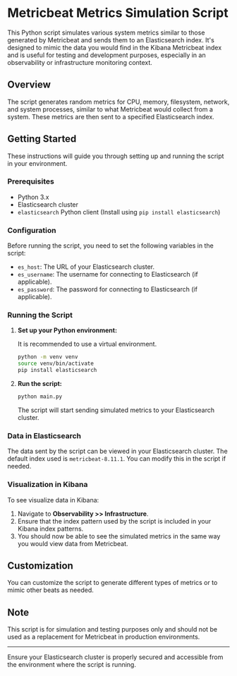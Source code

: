 # Metricbeat Metrics Simulation Script

This Python script simulates various system metrics similar to those generated by Metricbeat and sends them to an Elasticsearch index. It's designed to mimic the data you would find in the Kibana Metricbeat index and is useful for testing and development purposes, especially in an observability or infrastructure monitoring context.

## Overview

The script generates random metrics for CPU, memory, filesystem, network, and system processes, similar to what Metricbeat would collect from a system. These metrics are then sent to a specified Elasticsearch index.

## Getting Started

These instructions will guide you through setting up and running the script in your environment.

### Prerequisites

- Python 3.x
- Elasticsearch cluster
- `elasticsearch` Python client (Install using `pip install elasticsearch`)

### Configuration

Before running the script, you need to set the following variables in the script:

- `es_host`: The URL of your Elasticsearch cluster.
- `es_username`: The username for connecting to Elasticsearch (if applicable).
- `es_password`: The password for connecting to Elasticsearch (if applicable).

### Running the Script

1. **Set up your Python environment:**

   It is recommended to use a virtual environment.

   ```bash
   python -m venv venv
   source venv/bin/activate
   pip install elasticsearch
   ```

2. **Run the script:**

   ```bash
   python main.py
   ```

   The script will start sending simulated metrics to your Elasticsearch cluster.

### Data in Elasticsearch

The data sent by the script can be viewed in your Elasticsearch cluster. The default index used is `metricbeat-8.11.1`. You can modify this in the script if needed.

### Visualization in Kibana

To see visualize data in Kibana:

1. Navigate to **Observability >> Infrastructure**.
2. Ensure that the index pattern used by the script is included in your Kibana index patterns.
3. You should now be able to see the simulated metrics in the same way you would view data from Metricbeat.

## Customization

You can customize the script to generate different types of metrics or to mimic other beats as needed.

## Note

This script is for simulation and testing purposes only and should not be used as a replacement for Metricbeat in production environments.

---

Ensure your Elasticsearch cluster is properly secured and accessible from the environment where the script is running.
